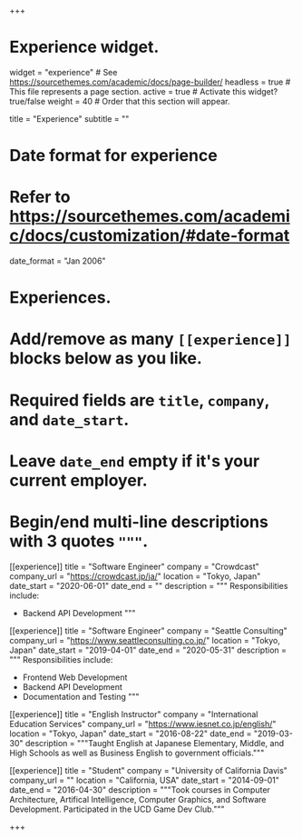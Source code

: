 +++
# Experience widget.
widget = "experience"  # See https://sourcethemes.com/academic/docs/page-builder/
headless = true  # This file represents a page section.
active = true  # Activate this widget? true/false
weight = 40  # Order that this section will appear.

title = "Experience"
subtitle = ""

# Date format for experience
#   Refer to https://sourcethemes.com/academic/docs/customization/#date-format
date_format = "Jan 2006"

# Experiences.
#   Add/remove as many `[[experience]]` blocks below as you like.
#   Required fields are `title`, `company`, and `date_start`.
#   Leave `date_end` empty if it's your current employer.
#   Begin/end multi-line descriptions with 3 quotes `"""`.
[[experience]]
  title = "Software Engineer"
  company = "Crowdcast"
  company_url = "https://crowdcast.jp/ja/"
  location = "Tokyo, Japan"
  date_start = "2020-06-01"
  date_end = ""
  description = """
  Responsibilities include:
  
  * Backend API Development
  """

[[experience]]
  title = "Software Engineer"
  company = "Seattle Consulting"
  company_url = "https://www.seattleconsulting.co.jp/"
  location = "Tokyo, Japan"
  date_start = "2019-04-01"
  date_end = "2020-05-31"
  description = """
  Responsibilities include:
  
  * Frontend Web Development
  * Backend API Development
  * Documentation and Testing
  """

[[experience]]
  title = "English Instructor"
  company = "International Education Services"
  company_url = "https://www.iesnet.co.jp/english/"
  location = "Tokyo, Japan"
  date_start = "2016-08-22"
  date_end = "2019-03-30"
  description = """Taught English at Japanese Elementary, Middle, and High Schools as well as Business English to government officials."""

[[experience]]
  title = "Student"
  company = "University of California Davis"
  company_url = ""
  location = "California, USA"
  date_start = "2014-09-01"
  date_end = "2016-04-30"
  description = """Took courses in Computer Architecture, Artifical Intelligence, Computer Graphics, and Software Development. Participated in the UCD Game Dev Club."""

+++
